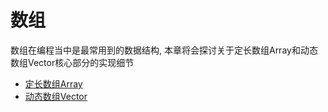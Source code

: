 # 数组

数组在编程当中是最常用到的数据结构, 本章将会探讨关于定长数组Array和动态数组Vector核心部分的实现细节

- [定长数组Array](chapter_01_array.md)
- [动态数组Vector]()